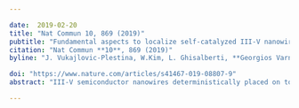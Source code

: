```yaml
---

date:  2019-02-20
title: "Nat Commun 10, 869 (2019)"
pubtitle: "Fundamental aspects to localize self-catalyzed III-V nanowires on silicon"
citation: "Nat Commun **10**, 869 (2019)"
byline: "J. Vukajlovic-Plestina, W.Kim, L. Ghisalberti, **Georgios Varnavides**, G. Tutuncuoglu, H. Potts, M. Friedl, L. Guniat, W.C. Carter, V.G. Dubrovskii, A. Fontcuberta i Morral"

doi: "https://www.nature.com/articles/s41467-019-08807-9"
abstract: "III-V semiconductor nanowires deterministically placed on top of silicon electronic platform would open many avenues in silicon-based photonics, quantum technologies and energy harvesting. For this to become a reality, gold-free site-selected growth is necessary. Here, we propose a mechanism which gives a clear route for maximizing the nanowire yield in the self-catalyzed growth fashion. It is widely accepted that growth of nanowires occurs on a layer-by-layer basis, starting at the triple-phase line. Contrary to common understanding, we find that vertical growth of nanowires starts at the oxide-substrate line interface, forming a ring-like structure several layers thick. This is granted by optimizing the diameter/height aspect ratio and cylindrical symmetry of holes, which impacts the diffusion flux of the group V element through the well-positioned group III droplet. This work provides clear grounds for realistic integration of III-Vs on silicon and for the organized growth of nanowires in other material systems."

---
```


